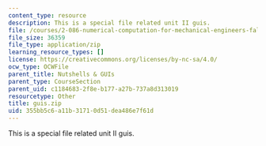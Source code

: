 ```yaml
---
content_type: resource
description: This is a special file related unit II guis.
file: /courses/2-086-numerical-computation-for-mechanical-engineers-fall-2014/355bb5c6a11b31710d51dea486e7f61d_guis.zip
file_size: 36359
file_type: application/zip
learning_resource_types: []
license: https://creativecommons.org/licenses/by-nc-sa/4.0/
ocw_type: OCWFile
parent_title: Nutshells & GUIs
parent_type: CourseSection
parent_uid: c1184683-2f8e-b177-a27b-737a8d313019
resourcetype: Other
title: guis.zip
uid: 355bb5c6-a11b-3171-0d51-dea486e7f61d
---
```

This is a special file related unit II guis.